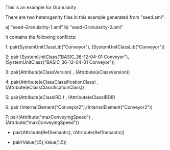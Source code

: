 This is an example for Granularity

There are two heterogenity files in this example generated from "seed.aml".

a) "seed-Granularity-1.aml"
b) "seed-Granularity-0.aml"

It contains the following conflicts:

1: pair(SystemUnitClassLib("Conveyor"), (SystemUnitClassLib("Conveyor"))

2: pair (SystemUnitClass("BASIC_36-12-04-01 Conveyor"),(SystemUnitClass("BASIC_36-12-04-01 Conveyor"))

3: pair(Attribute(eClassVersion) , (Attribute(eClassVersion))

4: pair(Attribute(eClassClassificationClass) , (Attribute(eClassClassificationClass))

5: pair(Attribute(eClassIRDI) , (Attribute(eClassIRDI))

6: pair (InternalElement("Conveyor2"),(InternalElement("Conveyor2"))

7: pair(Attribute("maxConveyingSpeed") , (Attribute("maxConveyingSpeed"))

 - pair(Attribute(RefSemantic), (Attribute(RefSemantic))
 
 - pair(Value(1.5),Value(1.5))

 